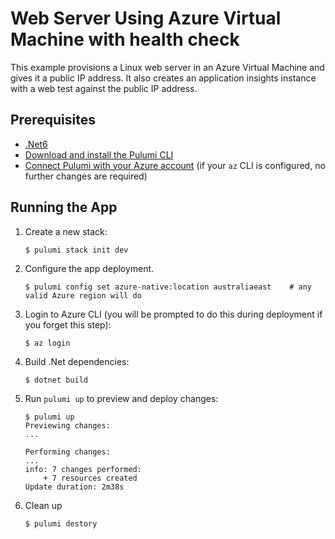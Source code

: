 ﻿# Web Server Using Azure Virtual Machine with health check

This example provisions a Linux web server in an Azure Virtual Machine and gives it a public IP address.
It also creates an application insights instance with a web test against the public IP address.

## Prerequisites

- [.Net6](https://dotnet.microsoft.com/en-us/download/dotnet/6.0)
- [Download and install the Pulumi CLI](https://www.pulumi.com/docs/get-started/install/)
- [Connect Pulumi with your Azure account](https://www.pulumi.com/docs/intro/cloud-providers/azure/setup/) (if your `az` CLI is configured, no further changes are required)

## Running the App

1.  Create a new stack:

    ```
    $ pulumi stack init dev
    ```

1.  Configure the app deployment. 

    ```
    $ pulumi config set azure-native:location australiaeast    # any valid Azure region will do
    ```

1.  Login to Azure CLI (you will be prompted to do this during deployment if you forget this step):

    ```
    $ az login
    ```

1.  Build .Net dependencies:

    ```
    $ dotnet build
    ```

1.  Run `pulumi up` to preview and deploy changes:

    ``` 
    $ pulumi up
    Previewing changes:
    ...

    Performing changes:
    ...
    info: 7 changes performed:
        + 7 resources created
    Update duration: 2m38s
    ```

1.  Clean up

    ```
    $ pulumi destory
    ```